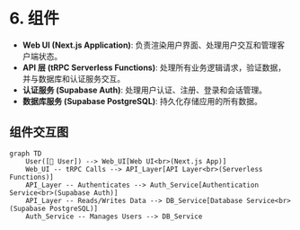 # 6. 组件

  * **Web UI (Next.js Application)**: 负责渲染用户界面、处理用户交互和管理客户端状态。
  * **API 层 (tRPC Serverless Functions)**: 处理所有业务逻辑请求，验证数据，并与数据库和认证服务交互。
  * **认证服务 (Supabase Auth)**: 处理用户认证、注册、登录和会话管理。
  * **数据库服务 (Supabase PostgreSQL)**: 持久化存储应用的所有数据。

## 组件交互图

```mermaid
graph TD
    User([👤 User]) --> Web_UI[Web UI<br>(Next.js App)]
    Web_UI -- tRPC Calls --> API_Layer[API Layer<br>(Serverless Functions)]
    API_Layer -- Authenticates --> Auth_Service[Authentication Service<br>(Supabase Auth)]
    API_Layer -- Reads/Writes Data --> DB_Service[Database Service<br>(Supabase PostgreSQL)]
    Auth_Service -- Manages Users --> DB_Service
```

